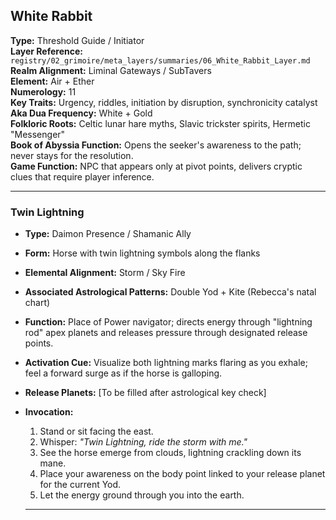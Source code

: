 ## White Rabbit
**Type:** Threshold Guide / Initiator  
**Layer Reference:** `registry/02_grimoire/meta_layers/summaries/06_White_Rabbit_Layer.md`  
**Realm Alignment:** Liminal Gateways / SubTavers  
**Element:** Air + Ether  
**Numerology:** 11  
**Key Traits:** Urgency, riddles, initiation by disruption, synchronicity catalyst  
**Aka Dua Frequency:** White + Gold  
**Folkloric Roots:** Celtic lunar hare myths, Slavic trickster spirits, Hermetic "Messenger"  
**Book of Abyssia Function:** Opens the seeker's awareness to the path; never stays for the resolution.  
**Game Function:** NPC that appears only at pivot points, delivers cryptic clues that require player inference.

---

### Twin Lightning
- **Type:** Daimon Presence / Shamanic Ally
- **Form:** Horse with twin lightning symbols along the flanks
- **Elemental Alignment:** Storm / Sky Fire
- **Associated Astrological Patterns:** Double Yod + Kite (Rebecca's natal chart)
- **Function:** Place of Power navigator; directs energy through "lightning rod" apex planets and releases pressure through designated release points.
- **Activation Cue:** Visualize both lightning marks flaring as you exhale; feel a forward surge as if the horse is galloping.
- **Release Planets:** [To be filled after astrological key check]
- **Invocation:**  
    1. Stand or sit facing the east.  
    2. Whisper: *"Twin Lightning, ride the storm with me."*  
    3. See the horse emerge from clouds, lightning crackling down its mane.  
    4. Place your awareness on the body point linked to your release planet for the current Yod.  
    5. Let the energy ground through you into the earth.
    
    ---